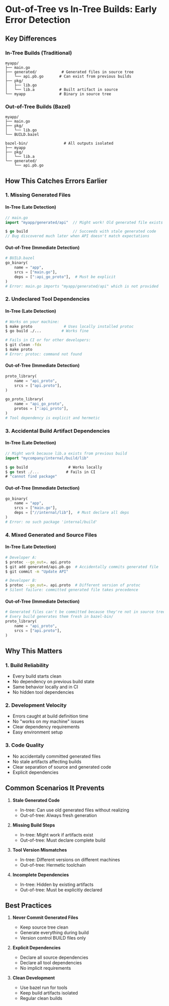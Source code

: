 # Out-of-Tree vs In-Tree Builds: Early Error Detection

## Key Differences

### In-Tree Builds (Traditional)
```
myapp/
├── main.go
├── generated/           # Generated files in source tree
│   └── api.pb.go       # Can exist from previous builds
├── pkg/
│   ├── lib.go
│   └── lib.a           # Built artifact in source
└── myapp               # Binary in source tree
```

### Out-of-Tree Builds (Bazel)
```
myapp/
├── main.go
├── pkg/
│   └── lib.go
└── BUILD.bazel

bazel-bin/                # All outputs isolated
├── myapp
├── pkg/
│   └── lib.a
└── generated/
    └── api.pb.go
```

## How This Catches Errors Earlier

### 1. Missing Generated Files

#### In-Tree (Late Detection)
```go
// main.go
import "myapp/generated/api"  // Might work! Old generated file exists

$ go build                    // Succeeds with stale generated code
// Bug discovered much later when API doesn't match expectations
```

#### Out-of-Tree (Immediate Detection)
```python
# BUILD.bazel
go_binary(
    name = "app",
    srcs = ["main.go"],
    deps = [":api_go_proto"],  # Must be explicit
)
# Error: main.go imports "myapp/generated/api" which is not provided
```

### 2. Undeclared Tool Dependencies

#### In-Tree (Late Detection)
```bash
# Works on your machine:
$ make proto              # Uses locally installed protoc
$ go build ./...         # Works fine

# Fails in CI or for other developers:
$ git clean -fdx
$ make proto
# Error: protoc: command not found
```

#### Out-of-Tree (Immediate Detection)
```python
proto_library(
    name = "api_proto",
    srcs = ["api.proto"],
)

go_proto_library(
    name = "api_go_proto",
    protos = [":api_proto"],
)
# Tool dependency is explicit and hermetic
```

### 3. Accidental Build Artifact Dependencies

#### In-Tree (Late Detection)
```go
// Might work because lib.a exists from previous build
import "mycompany/internal/build/lib"

$ go build                  # Works locally
$ go test ./...            # Fails in CI
# "cannot find package"
```

#### Out-of-Tree (Immediate Detection)
```python
go_binary(
    name = "app",
    srcs = ["main.go"],
    deps = ["//internal/lib"],  # Must declare all deps
)
# Error: no such package 'internal/build'
```

### 4. Mixed Generated and Source Files

#### In-Tree (Late Detection)
```bash
# Developer A:
$ protoc --go_out=. api.proto
$ git add generated/api.pb.go  # Accidentally commits generated file
$ git commit -m "Update API"

# Developer B:
$ protoc --go_out=. api.proto  # Different version of protoc
# Silent failure: committed generated file takes precedence
```

#### Out-of-Tree (Immediate Detection)
```python
# Generated files can't be committed because they're not in source tree
# Every build generates them fresh in bazel-bin/
proto_library(
    name = "api_proto",
    srcs = ["api.proto"],
)
```

## Why This Matters

### 1. Build Reliability
* Every build starts clean
* No dependency on previous build state
* Same behavior locally and in CI
* No hidden tool dependencies

### 2. Development Velocity
* Errors caught at build definition time
* No "works on my machine" issues
* Clear dependency requirements
* Easy environment setup

### 3. Code Quality
* No accidentally committed generated files
* No stale artifacts affecting builds
* Clear separation of source and generated code
* Explicit dependencies

## Common Scenarios It Prevents

1. **Stale Generated Code**
   * In-tree: Can use old generated files without realizing
   * Out-of-tree: Always fresh generation

2. **Missing Build Steps**
   * In-tree: Might work if artifacts exist
   * Out-of-tree: Must declare complete build

3. **Tool Version Mismatches**
   * In-tree: Different versions on different machines
   * Out-of-tree: Hermetic toolchain

4. **Incomplete Dependencies**
   * In-tree: Hidden by existing artifacts
   * Out-of-tree: Must be explicitly declared

## Best Practices

1. **Never Commit Generated Files**
   * Keep source tree clean
   * Generate everything during build
   * Version control BUILD files only

2. **Explicit Dependencies**
   * Declare all source dependencies
   * Declare all tool dependencies
   * No implicit requirements

3. **Clean Development**
   * Use bazel run for tools
   * Keep build artifacts isolated
   * Regular clean builds